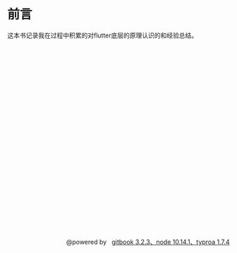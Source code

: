 # 前言

这本书记录我在过程中积累的对flutter底层的原理认识的和经验总结。


​      
​        
​          
​            
​              
​                
​                  
​															
​							
​							
​							
​						  

​						  

​						  

​						

​					

​						

​							

​	

 <div style="text-align:right">@powered by &nbsp;&nbsp;<a href="https://blog.csdn.net/u012887259/article/details/102425669/">gitbook 3.2.3、node 10.14.1、typroa 1.7.4</a></div>

